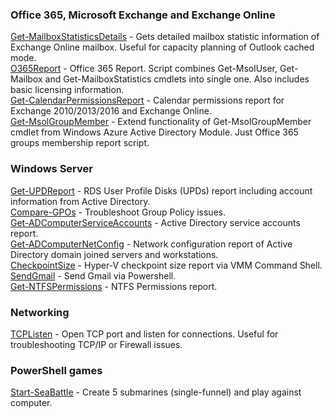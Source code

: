 ### Office 365, Microsoft Exchange and Exchange Online
[Get-MailboxStatisticsDetails](https://github.com/vfedenko/PowerShellScripts/tree/master/Get-MailboxStatisticsDetails) - Gets detailed mailbox statistic information of Exchange Online mailbox. Useful for capacity planning of Outlook cached mode. <br />
[O365Report](https://github.com/vfedenko/PowerShellScripts/tree/master/O365Report) - Office 365 Report. Script combines Get-MsolUser, Get-Mailbox and Get-MailboxStatistics cmdlets into single one. Also includes basic licensing information. <br />
[Get-CalendarPermissionsReport](https://github.com/vfedenko/PowerShellScripts/tree/master/Get-CalendarPermissionsReport) - Calendar permissions report for Exchange 2010/2013/2016 and Exchange Online. <br />
[Get-MsolGroupMember](https://github.com/vfedenko/PowerShellScripts/tree/master/Get-MsolGroupMember) - Extend functionality of Get-MsolGroupMember cmdlet from Windows Azure Active Directory Module. Just Office 365 groups membership report script.

### Windows Server
[Get-UPDReport](https://github.com/vfedenko/PowerShellScripts/tree/master/Get-UPDReport) - RDS User Profile Disks (UPDs) report including account information from Active Directory. <br />
[Compare-GPOs](https://github.com/vfedenko/PowerShellScripts/tree/master/Compare-GPOs) - Troubleshoot Group Policy issues. <br />
[Get-ADComputerServiceAccounts](https://github.com/vfedenko/PowerShellScripts/tree/master/Get-ADComputerServiceAccounts) - Active Directory service accounts report. <br />
[Get-ADComputerNetConfig](https://github.com/vfedenko/PowerShellScripts/tree/master/Get-ADComputerNetConfig) - Network configuration report of Active Directory domain joined servers and workstations. <br />
[CheckpointSize](https://github.com/vfedenko/PowerShellScripts/tree/master/CheckpointSize) - Hyper-V checkpoint size report via VMM Command Shell. <br />
[SendGmail](https://github.com/vfedenko/PowerShellScripts/tree/master/SendGmail) - Send Gmail via Powershell. <br />
[Get-NTFSPermissions](https://github.com/vfedenko/PowerShellScripts/tree/master/Get-NTFSPermissions) - NTFS Permissions report. <br />

### Networking
[TCPListen](https://github.com/vfedenko/PowerShellScripts/tree/master/TCPListen) - Open TCP port and listen for connections. Useful for troubleshooting TCP/IP or Firewall issues. <br />

### PowerShell games
[Start-SeaBattle](https://github.com/vfedenko/PowerShellScripts/tree/master/Start-SeaBattle) - Create 5 submarines (single-funnel) and play against computer.

